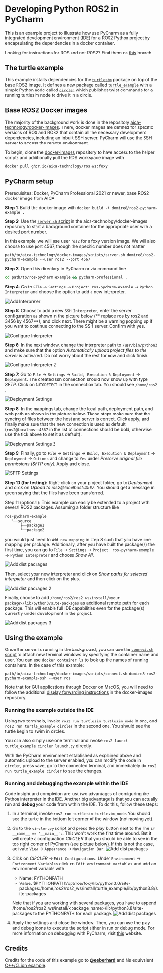 # Developing Python ROS2 in PyCharm

This is an example project to illustrate how use PyCharm as a fully integrated development environment (IDE) for a ROS2
Python project by encapsulating the dependencies in a docker container.

Looking for instructions for ROS and not ROS2? Find them
on [this](https://github.com/domire8/ros-pycharm-example/tree/ros-noetic) branch.

## The turtle example

This example installs dependencies for the [`turtlesim`](http://wiki.ros.org/turtlesim) package on top of the base ROS2
image. It defines a new package called [`turtle_example`](./turtle_example) with a simple Python node
called [`circler`](./turtle_example/scripts/circler) which publishes twist commands for a running turtlesim node to
drive it in a circle.

## Base ROS2 Docker images

The majority of the background work is done in the
repository [aica-technology/docker-images](https://github.com/aica-technology/docker-images). There, docker images are
defined for specific versions of ROS and ROS2 that contain all the necessary development dependencies, including an
inbuilt SSH server. PyCharm will use the SSH server to access the remote environment.

To begin, clone the [docker-images](https://github.com/aica-technology/docker-images) repository to have access to the
helper scripts and additionally pull the ROS workspace image with

```bash
docker pull ghcr.io/aica-technology/ros-ws:foxy
```

## PyCharm setup

Prerequisites: Docker, PyCharm Professional 2021 or newer, base ROS2 docker image from AICA

**Step 1:** Build the docker image with `docker build -t domire8/ros2-pycharm-example .`

**Step 2:** Use the [`server.sh` script](https://github.com/aica-technology/docker-images/blob/master/scripts/server.sh)
in the aica-technology/docker-images repository to start a background container for the appropriate user with a desired
port number.

In this example, we will use user `ros2` for a foxy version image. We will also choose to use port 4567, though the
specific number does not matter.

```shell script
path/to/aica-technology/docker-images/scripts/server.sh domire8/ros2-pycharm-example --user ros2 --port 4567
```

**Step 3:** Open this directory in PyCharm or via command line

```bash
cd path/to/ros-pycharm-example && pycharm-professional .
```

**Step 4:** Go to `File` &rarr; `Settings` &rarr; `Project: ros-pycharm-example` &rarr; `Python Interpreter` and choose
the option to add a new interpreter.

![Add Interpreter](img/add_interpreter.png)

**Step 5:** Choose to add a new `SSH Interpreter`, enter the server configuration as shown in the picture below (**
replace ros by ros2 and 3456 by 4567**), and click next. There might be a warning popping up if you want to continue
connecting to the SSH server. Confirm with yes.

![Configure Interpreter](img/configure_interpreter.png)

**Step 6:** In the next window, change the interpreter path to `/usr/bin/python3` and make sure that the option
*Automatically upload project files to the server* is activated. Do not worry about the rest for now and click finish.

![Configure Interpreter 2](img/configure_interpreter_2.png)

**Step 7:** Go to `File` &rarr; `Settings` &rarr; `Build, Execution & Deployment` &rarr; `Deployment`. The created ssh
connection should now show up with type *SFTP*. Click on `AUTODETECT` in the connection tab. You should see `/home/ros2`
.

![Deployment Settings](img/deployment_settings.png)

**Step 8:** In the mappings tab, change the local path, deployment path, and web path as shown in the picture below.
These steps make sure that the syncing of files between the host and server is correct. Click apply, and finally make
sure that the new connection is used as default (`ros2@localhost:4567` in the list of connections should be bold,
otherwise use the tick above to set it as default).

![Deployment Settings 2](img/deployment_settings_2.png)

**Step 9:** Finally, go to `File` &rarr; `Settings` &rarr; `Build, Execution & Deployment` &rarr; `Deployment`
&rarr; `Options` and change to `Yes` under *Preserve original file permissions (SFTP only)*. Apply and close.

![SFTP Settings](img/sftp_settings.png)

**Step 10 (for testing):** Right-click on your project folder, go to *Deployment* and click on
*Upload to ros2@localhost:4567*. You should get a message in green saying that the files have been transferred.

Step 11 (optional): This example can easily be extended to a project with several ROS2 packages. Assuming a folder
structure like

```bash
ros-pycharm-example
   └──source
       ├──package1
       └──package2
```

you would just need to `Add new mapping` in step 8 such that you have one mapping per package. Additionally, after you
have built the package(s) the first time, you can go to `File` &rarr; `Settings` &rarr; `Project: ros-pycharm-example`
&rarr; `Python Interpreter` and choose *Show All*.

![Add dist packages](img/add_dist_packages.png)

Then, select your new interpreter and click on *Show paths for selected interpreter* and then click on the plus.

![Add dist packages 2](img/add_dist_packages_2.png)

Finally, choose to add `/home/ros2/ros2_ws/install/<your package>/lib/python3/site-packages` as additional remote path
for each package. This will enable full IDE capabilities even for the package(s) currently under development in the
project.

![Add dist packages 3](img/add_dist_packages_3.png)

## Using the example

Once the server is running in the background, you can use
the [`connect.sh` script](https://github.com/aica-technology/docker-images/blob/master/scripts/connect.sh)
to attach new terminal windows by specifying the container name and user. You can use `docker container ls` to look up
the names of running containers. In the case of this example:

```shell script
path/to/aica-technology/docker-images/scripts/connect.sh domire8-ros2-pycharm-example-ssh --user ros
```

Note that for GUI applications through Docker on MacOS, you will need to follow the additional
[display forwarding instructions](https://github.com/aica-technology/docker-images#notes-on-x11-display-forwarding-for-mac)
in the docker-images repository.

### Running the example outside the IDE

Using two terminals, invoke `ros2 run turtlesim turtlesim_node` in one, and `ros2 run turtle_example circler` in the
second one. You should see the turtle begin to swim in circles.

You can also simply use one terminal and invoke `ros2 launch turtle_example circler.launch.py` directly.

With the PyCharm environment established as explained above and automatic upload to the server enabled, you can modify
the code in `circler`, press save, go to the connected terminal, and immediately do `ros2 run turtle_example circler` to
see the changes.

### Running and debugging the example within the IDE

Code insight and completion are just two advantages of configuring the Python interpreter in the IDE. Another big
advantage is that you can actually run and **debug** your code from within the IDE. To do this, follow these steps:

1. In a terminal, invoke `ros2 run turtlesim turtlesim_node`. You should see the turtle in the bottom left corner of the
   window (not moving yet).
2. Go to the `circler.py` script and press the play button next to the line `if __name__ == '__main__':`. This won't
   work the first time around. But it will create a configuration *CIRCLER* that you should be able to see in the top
   right corner of PyCharm (see picture below). If this is not the case, activate `View` &rarr; `Appearance`
   &rarr; `Navigation Bar`.
   ![Add dist packages](img/edit_configuration.png)
3. Click on *CIRCLER*  &rarr; `Edit Configurations`. Under `Environment` &rarr; `Environment Variables` click on
   `Edit environment variables` and add an environment variable with
    - Name: PYTHONPATH
    - Value: $PYTHONPATH:/opt/ros/foxy/lib/python3.8/site-packages:/home/ros2/ros2_ws/install/turtle_example/lib/python3.8/site-packages

   Note that if you are working with several packages, you have to append 
   /home/ros2/ros2_ws/install/<package_name>/lib/python3.8/site-packages to the PYTHONPATH for each package.
   ![Add dist packages](img/env_variables.png)
4. Apply the settings and close the window. Then, you can use the play and debug icons to execute the script either in
   run or debug mode. For more information on debugging with PyCharm,
   visit [this](https://www.jetbrains.com/help/pycharm/debugging-your-first-python-application.html) website.

## Credits

Credits for the code of this example go to **[@eeberhard](https://github.com/eeberhard)** and his
equivalent [C++/CLion example](https://github.com/eeberhard/ros-clion-example).
